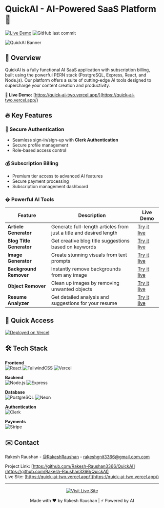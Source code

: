 # QuickAI - AI-Powered SaaS Platform 🚀

[![Live Demo](https://img.shields.io/badge/Demo-Live%20Site-green?style=for-the-badge&logo=vercel)](https://quick-ai-two.vercel.app/)
![GitHub last commit](https://img.shields.io/github/last-commit/Rakesh-Raushan3366/QuickAI?style=for-the-badge)

![QuickAI Banner](assets/logo.svg)

## 🌟 Overview

QuickAI is a fully functional AI SaaS application with subscription billing, built using the powerful PERN stack (PostgreSQL, Express, React, and Node.js). Our platform offers a suite of cutting-edge AI tools designed to supercharge your content creation and productivity.

**🚀 Live Demo:** [https://quick-ai-two.vercel.app/](https://quick-ai-two.vercel.app/)

## 🔥 Key Features

### 🔐 Secure Authentication
- Seamless sign-in/sign-up with **Clerk Authentication**
- Secure profile management
- Role-based access control

### 💰 Subscription Billing
- Premium tier access to advanced AI features
- Secure payment processing
- Subscription management dashboard

### � Powerful AI Tools

| Feature | Description | Live Demo |
|---------|-------------|-----------|
| **Article Generator** | Generate full-length articles from just a title and desired length | [Try it live](https://quick-ai-two.vercel.app/article-generator) |
| **Blog Title Generator** | Get creative blog title suggestions based on keywords | [Try it live](https://quick-ai-two.vercel.app/blog-title-generator) |
| **Image Generator** | Create stunning visuals from text prompts | [Try it live](https://quick-ai-two.vercel.app/image-generator) |
| **Background Remover** | Instantly remove backgrounds from any image | [Try it live](https://quick-ai-two.vercel.app/background-remover) |
| **Object Remover** | Clean up images by removing unwanted objects | [Try it live](https://quick-ai-two.vercel.app/object-remover) |
| **Resume Analyzer** | Get detailed analysis and suggestions for your resume | [Try it live](https://quick-ai-two.vercel.app/resume-analyzer) |

## 🚀 Quick Access

[![Deployed on Vercel](https://img.shields.io/badge/Deployed%20on-Vercel-black?style=for-the-badge&logo=vercel)](https://quick-ai-two.vercel.app/)

## 🛠️ Tech Stack

**Frontend**  
![React](https://img.shields.io/badge/React-61DAFB?style=for-the-badge&logo=react&logoColor=black)
![TailwindCSS](https://img.shields.io/badge/Tailwind_CSS-38B2AC?style=for-the-badge&logo=tailwind-css&logoColor=white)
![Vercel](https://img.shields.io/badge/Vercel-000000?style=for-the-badge&logo=vercel&logoColor=white)

**Backend**  
![Node.js](https://img.shields.io/badge/Node.js-339933?style=for-the-badge&logo=nodedotjs&logoColor=white)
![Express](https://img.shields.io/badge/Express-000000?style=for-the-badge&logo=express&logoColor=white)

**Database**  
![PostgreSQL](https://img.shields.io/badge/PostgreSQL-4169E1?style=for-the-badge&logo=postgresql&logoColor=white)
![Neon](https://img.shields.io/badge/Neon-000000?style=for-the-badge&logo=neon&logoColor=white)

**Authentication**  
![Clerk](https://img.shields.io/badge/Clerk-000000?style=for-the-badge&logo=clerk&logoColor=white)

**Payments**  
![Stripe](https://img.shields.io/badge/Stripe-008CDD?style=for-the-badge&logo=stripe&logoColor=white)

## ✉️ Contact

Rakesh Raushan - [@RakeshRaushan](https://twitter.com/RakeshRaushan) - rakeshgnit3366@gmail.com.com

Project Link: [https://github.com/Rakesh-Raushan3366/QuickAI](https://github.com/Rakesh-Raushan3366/QuickAI)  
Live Site: [https://quick-ai-two.vercel.app/](https://quick-ai-two.vercel.app/)

---

<p align="center">
  <a href="https://quick-ai-two.vercel.app/">
    <img src="https://img.shields.io/badge/Visit%20QuickAI-Live%20Site-blue?style=for-the-badge&logo=vercel" alt="Visit Live Site">
  </a>
</p>

<p align="center">
  Made with ❤️ by Rakesh Raushan | ⚡ Powered by AI
</p>
